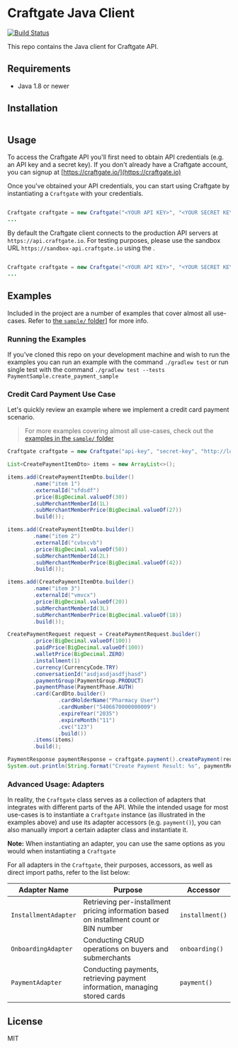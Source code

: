 # Craftgate Java Client

[![Build Status](https://github.com/craftgate/craftgate-java-client/workflows/craftgate%java%20CI/badge.svg)](https://github.com/craftgate/craftgate-java-client/actions)

This repo contains the Java client for Craftgate API.

## Requirements
- Java 1.8 or newer

## Installation
```bash

```

## Usage
To access the Craftgate API you'll first need to obtain API credentials (e.g. an API key and a secret key). If you don't already have a Craftgate account, you can signup at [https://craftgate.io/](https://craftgate.io)

Once you've obtained your API credentials, you can start using Craftgate by instantiating a `Craftgate` with your credentials.

```java

Craftgate craftgate = new Craftgate("<YOUR API KEY>", "<YOUR SECRET KEY>");
...

```

By default the Craftgate client connects to the production API servers at `https://api.craftgate.io`. For testing purposes, please use the sandbox URL `https://sandbox-api.craftgate.io` using the .

```java

Craftgate craftgate = new Craftgate("<YOUR API KEY>", "<YOUR SECRET KEY>", "https://sandbox-api.craftgate.io");
...

```

## Examples
Included in the project are a number of examples that cover almost all use-cases. Refer to [the `sample/` folder](./src/test/java/io/craftgate/sample)] for more info.

### Running the Examples
If you've cloned this repo on your development machine and wish to run the examples you can run an example with the command `./gradlew test` or run single test with the command `./gradlew test --tests PaymentSample.create_payment_sample`

### Credit Card Payment Use Case
Let's quickly review an example where we implement a credit card payment scenario.

> For more examples covering almost all use-cases, check out the [examples in the `sample/` folder](./src/test/java/io/craftgate/sample)

```java
Craftgate craftgate = new Craftgate("api-key", "secret-key", "http://localhost:8000");

List<CreatePaymentItemDto> items = new ArrayList<>();

items.add(CreatePaymentItemDto.builder()
        .name("item 1")
        .externalId("sfdsdf")
        .price(BigDecimal.valueOf(30))
        .subMerchantMemberId(1L)
        .subMerchantMemberPrice(BigDecimal.valueOf(27))
        .build());

items.add(CreatePaymentItemDto.builder()
        .name("item 2")
        .externalId("cvbxcvb")
        .price(BigDecimal.valueOf(50))
        .subMerchantMemberId(2L)
        .subMerchantMemberPrice(BigDecimal.valueOf(42))
        .build());

items.add(CreatePaymentItemDto.builder()
        .name("item 3")
        .externalId("vmvcx")
        .price(BigDecimal.valueOf(20))
        .subMerchantMemberId(3L)
        .subMerchantMemberPrice(BigDecimal.valueOf(18))
        .build());

CreatePaymentRequest request = CreatePaymentRequest.builder()
        .price(BigDecimal.valueOf(100))
        .paidPrice(BigDecimal.valueOf(100))
        .walletPrice(BigDecimal.ZERO)
        .installment(1)
        .currency(CurrencyCode.TRY)
        .conversationId("asdjasdjasdfjhasd")
        .paymentGroup(PaymentGroup.PRODUCT)
        .paymentPhase(PaymentPhase.AUTH)
        .card(CardDto.builder()
                .cardHolderName("Pharmacy User")
                .cardNumber("5406670000000009")
                .expireYear("2035")
                .expireMonth("11")
                .cvc("123")
                .build())
        .items(items)
        .build();

PaymentResponse paymentResponse = craftgate.payment().createPayment(request);
System.out.println(String.format("Create Payment Result: %s", paymentResponse));
```

### Advanced Usage: Adapters
In reality, the `Craftgate` class serves as a collection of adapters that integrates with different parts of the API. While the intended usage for most use-cases is to instantiate a `Craftgate` instance (as illustrated in the examples above) and use its adapter accessors (e.g. `payment()`), you can also manually import a certain adapter class and instantiate it.

**Note:** When instantiating an adapter, you can use the same options as you would when instantiating a `Craftgate`

For all adapters in the `Craftgate`, their purposes, accessors, as well as direct import paths, refer to the list below:

| Adapter Name | Purpose | Accessor |
|--------------|---------|----------|
| `InstallmentAdapter` | Retrieving per-installment pricing information based on installment count or BIN number | `installment()` |
| `OnboardingAdapter` | Conducting CRUD operations on buyers and submerchants | `onboarding()` |
| `PaymentAdapter` | Conducting payments, retrieving payment information, managing stored cards | `payment()` |

## License
MIT
